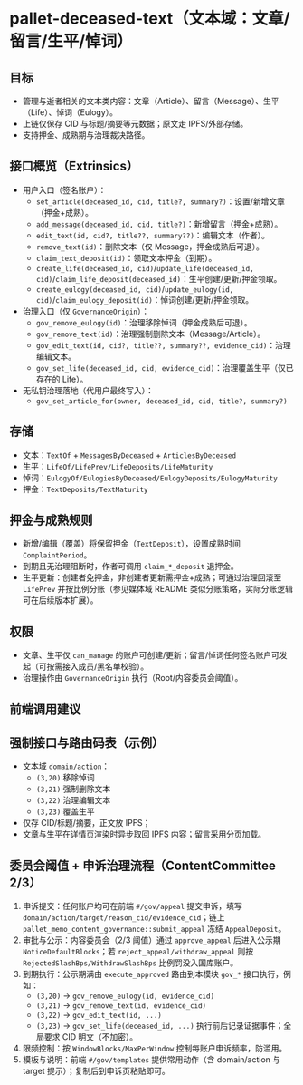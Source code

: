 # pallet-deceased-text（文本域：文章/留言/生平/悼词）

## 目标
- 管理与逝者相关的文本类内容：文章（Article）、留言（Message）、生平（Life）、悼词（Eulogy）。
- 上链仅保存 CID 与标题/摘要等元数据；原文走 IPFS/外部存储。
- 支持押金、成熟期与治理裁决路径。

## 接口概览（Extrinsics）
- 用户入口（签名账户）：
  - `set_article(deceased_id, cid, title?, summary?)`：设置/新增文章（押金+成熟）。
  - `add_message(deceased_id, cid, title?)`：新增留言（押金+成熟）。
  - `edit_text(id, cid?, title??, summary??)`：编辑文本（作者）。
  - `remove_text(id)`：删除文本（仅 Message，押金成熟后可退）。
  - `claim_text_deposit(id)`：领取文本押金（到期）。
  - `create_life(deceased_id, cid)`/`update_life(deceased_id, cid)`/`claim_life_deposit(deceased_id)`：生平创建/更新/押金领取。
  - `create_eulogy(deceased_id, cid)`/`update_eulogy(id, cid)`/`claim_eulogy_deposit(id)`：悼词创建/更新/押金领取。
- 治理入口（仅 `GovernanceOrigin`）：
  - `gov_remove_eulogy(id)`：治理移除悼词（押金成熟后可退）。
  - `gov_remove_text(id)`：治理强制删除文本（Message/Article）。
  - `gov_edit_text(id, cid?, title??, summary??, evidence_cid)`：治理编辑文本。
  - `gov_set_life(deceased_id, cid, evidence_cid)`：治理覆盖生平（仅已存在的 Life）。
- 无私钥治理落地（代用户最终写入）：
  - `gov_set_article_for(owner, deceased_id, cid, title?, summary?)`

## 存储
- 文本：`TextOf` + `MessagesByDeceased` + `ArticlesByDeceased`
- 生平：`LifeOf/LifePrev/LifeDeposits/LifeMaturity`
- 悼词：`EulogyOf/EulogiesByDeceased/EulogyDeposits/EulogyMaturity`
- 押金：`TextDeposits/TextMaturity`

## 押金与成熟规则
- 新增/编辑（覆盖）将保留押金（`TextDeposit`），设置成熟时间 `ComplaintPeriod`。
- 到期且无治理阻断时，作者可调用 `claim_*_deposit` 退押金。
- 生平更新：创建者免押金，非创建者更新需押金+成熟；可通过治理回滚至 `LifePrev` 并按比例分账（参见媒体域 README 类似分账策略，实际分账逻辑可在后续版本扩展）。

## 权限
- 文章、生平仅 `can_manage` 的账户可创建/更新；留言/悼词任何签名账户可发起（可按需接入成员/黑名单校验）。
- 治理操作由 `GovernanceOrigin` 执行（Root/内容委员会阈值）。

## 前端调用建议
## 强制接口与路由码表（示例）
- 文本域 `domain/action`：
  - `(3,20)` 移除悼词
  - `(3,21)` 强制删除文本
  - `(3,22)` 治理编辑文本
  - `(3,23)` 覆盖生平
- 仅存 CID/标题/摘要，正文放 IPFS；
- 文章与生平在详情页渲染时异步取回 IPFS 内容；留言采用分页加载。

## 委员会阈值 + 申诉治理流程（ContentCommittee 2/3）
1. 申诉提交：任何账户均可在前端 `#/gov/appeal` 提交申诉，填写 `domain/action/target/reason_cid/evidence_cid`；链上 `pallet_memo_content_governance::submit_appeal` 冻结 `AppealDeposit`。
2. 审批与公示：内容委员会（2/3 阈值）通过 `approve_appeal` 后进入公示期 `NoticeDefaultBlocks`；若 `reject_appeal/withdraw_appeal` 则按 `RejectedSlashBps/WithdrawSlashBps` 比例罚没入国库账户。
3. 到期执行：公示期满由 `execute_approved` 路由到本模块 `gov_*` 接口执行，例如：
   - `(3,20)` → `gov_remove_eulogy(id, evidence_cid)`
   - `(3,21)` → `gov_remove_text(id, evidence_cid)`
   - `(3,22)` → `gov_edit_text(id, ...)`
   - `(3,23)` → `gov_set_life(deceased_id, ...)`
   执行前后记录证据事件；全局要求 CID 明文（不加密）。
4. 限频控制：按 `WindowBlocks/MaxPerWindow` 控制每账户申诉频率，防滥用。
5. 模板与说明：前端 `#/gov/templates` 提供常用动作（含 domain/action 与 target 提示）；复制后到申诉页粘贴即可。
